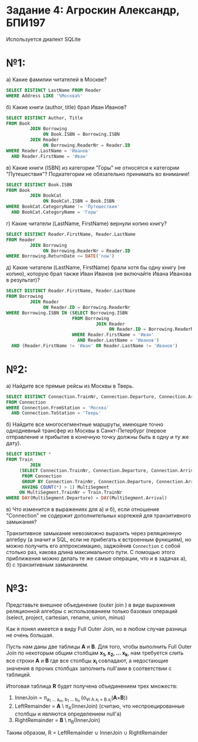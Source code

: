 # Задание 4: Агроскин Александр, БПИ197
Используется диалект SQLite
# №1:
a) Какие фамилии читателей в Москве?
```sql
SELECT DISTINCT LastName FROM Reader
WHERE Address LIKE '%Москва%'
```

б) Какие книги (author, title) брал Иван Иванов?
```sql
SELECT DISTINCT Author, Title
FROM Book
         JOIN Borrowing
              ON Book.ISBN = Borrowing.ISBN
         JOIN Reader
              ON Borrowing.ReaderNr = Reader.ID
WHERE Reader.LastName = 'Иванов'
  AND Reader.FirstName = 'Иван'
```

в) Какие книги (ISBN) из категории "Горы" не относятся к категории "Путешествия"? Подкатегории не обязательно принимать во внимание!
```sql
SELECT DISTINCT Book.ISBN
FROM Book
         JOIN BookCat
              ON BookCat.ISBN = Book.ISBN
WHERE BookCat.CategoryName != 'Путешествия'
  AND BookCat.CategoryName = 'Горы'
```

г) Какие читатели (LastName, FirstName) вернули копию книгу?
```sql
SELECT DISTINCT Reader.FirstName, Reader.LastName
FROM Reader
         JOIN Borrowing
              ON Borrowing.ReaderNr = Reader.ID
WHERE Borrowing.ReturnDate <= DATE('now')
```

д) Какие читатели (LastName, FirstName) брали хотя бы одну книгу (не копию), которую брал также Иван Иванов (не включайте Ивана Иванова в результат)?
```sql
SELECT DISTINCT Reader.FirstName, Reader.LastName
FROM Borrowing
         JOIN Reader
              ON Reader.ID = Borrowing.ReaderNr
WHERE Borrowing.ISBN IN (SELECT Borrowing.ISBN
                         FROM Borrowing
                                  JOIN Reader
                                       ON Reader.ID = Borrowing.ReaderNr
                         WHERE Reader.FirstName = 'Иван'
                           AND Reader.LastName = 'Иванов')
  AND (Reader.FirstName != 'Иван' OR Reader.LastName != 'Иванов')
```

# №2:
а) Найдите все прямые рейсы из Москвы в Тверь.
```sql
SELECT DISTINCT Connection.TrainNr, Connection.Departure, Connection.Arrival
FROM Connection
WHERE Connection.FromStation = 'Москва'
  AND Connection.ToStation = 'Тверь'
```

б) Найдите все многосегментные маршруты, имеющие точно однодневный трансфер из Москвы в Санкт-Петербург (первое отправление и прибытие в конечную точку должны быть в одну и ту же дату).
```sql
SELECT DISTINCT *
FROM Train
         JOIN
     (SELECT Connection.TrainNr, Connection.Departure, Connection.Arrival
      FROM Connection
      GROUP BY Connection.TrainNr, Connection.Departure, Connection.Arrival
      HAVING COUNT(*) > 1) MultiSegment
     ON MultiSegment.TrainNr = Train.TrainNr
WHERE DAY(MultiSegment.Departure) = DAY(MultiSegment.Arrival)
```

в) Что изменится в выражениях для а) и б), если отношение "Connection" не содержит дополнительных кортежей для транзитивного замыкания?

Транзитивное замыкание невозможно выразить через реляционную алгебру (а значит и SQL, если не прибегать к встроенным функциям), но можно получить его аппроксимацию, заджойнив `Connection` с собой столько раз, какова длина максимального пути. С помощью этого приближения можно делать те же самые операции, что и в задачах а), б) с транзитивным замыканием.

# №3:
Представьте внешнее объединение (outer join ) в виде выражения реляционной алгебры с использованием только базовых операций (select, project, cartesian, rename, union, minus)

Как я понял имеется в виду Full Outer Join, но в любом случае разница не очень большая.

Пусть нам даны две таблицы **A** и **B**. Для того, чтобы выполнить Full Outer Join по некоторым общим столбцам **x<sub>1</sub>, x<sub>2</sub>, ... x<sub>k</sub>**, нам требуется слить все строки **A** и **B** где все столбцы **x<sub>i</sub>** совпадают, а недостающие значения в прочих столбцах заполнить null'ами в соответствии с таблицей.

Итоговая таблица **R** будет получена объединением трех множеств:
1. InnerJoin = π<sub>a<sub>1</sub> ... a<sub>m</sub>, b<sub>1</sub> ... b<sub>n</sub> </sub>(σ<sub>∀i A.x<sub>i</sub> = B.x<sub>i</sub></sub>(**A**×**B**))
2. LeftRemainder = **A** \ π<sub>A</sub>(InnerJoin) (считаю, что неспроецированные столбцы и являются определением null'a)
3. RightRemainder = **B** \ π<sub>B</sub>(InnerJoin)

Таким образом, R = LeftRemainder ∪ InnerJoin ∪ RightRemainder 






















